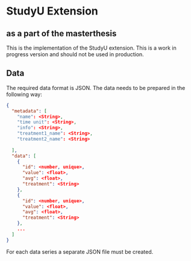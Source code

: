 # StudyU Extension
## as a part of the masterthesis

This is the implementation of the StudyU extension.
This is a work in progress version and should not be used in production.

## Data

The required data format is JSON.
The data needs to be prepared in the following way:
```json
{
  "metadata": [
    "name": <String>,
    "time unit": <String>,
    "info": <String>,
    "treatment1_name": <String>,
    "treatment2_name": <String>
    
  ],
  "data": [
    {
      "id": <number, unique>,
      "value": <float>,
      "avg": <float>,
      "treatment": <String>
    },
    {
      "id": <number, unique>,
      "value": <float>,
      "avg": <float>,
      "treatment": <String>
    },
    ...
  ]
}
```
For each data series a separate JSON file must be created.